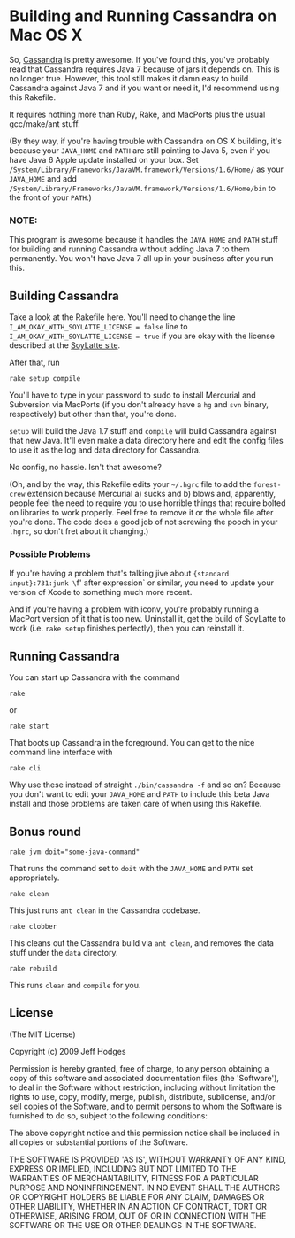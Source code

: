 # Building and Running Cassandra on Mac OS X

So, [Cassandra](http://incubator.apache.org/cassandra/) is pretty
awesome. If you've found this, you've probably read that Cassandra
requires Java 7 because of jars it depends on. This is no
longer true. However, this tool still makes it damn easy to build
Cassandra against Java 7 and if you want or need it, I'd recommend using
this Rakefile.

It requires nothing more than Ruby, Rake, and MacPorts plus the usual
gcc/make/ant stuff.

(By they way, if you're having trouble with Cassandra on OS X
building, it's because your `JAVA_HOME` and `PATH` are still pointing
to Java 5, even if you have Java 6 Apple update installed on your
box. Set
`/System/Library/Frameworks/JavaVM.framework/Versions/1.6/Home/` as
your `JAVA_HOME` and add
`/System/Library/Frameworks/JavaVM.framework/Versions/1.6/Home/bin` to
the front of your `PATH`.)

### NOTE:

This program is awesome because it handles the `JAVA_HOME` and `PATH`
stuff for building and running Cassandra without adding Java 7 to them
permanently. You won't have Java 7 all up in your business after you
run this.


## Building Cassandra

Take a look at the Rakefile here. You'll need to change the line
`I_AM_OKAY_WITH_SOYLATTE_LICENSE = false` line to
`I_AM_OKAY_WITH_SOYLATTE_LICENSE = true` if you are okay with the
license described at the [SoyLatte
site](http://landonf.bikemonkey.org/static/soylatte/#get).

After that, run
    
    rake setup compile

You'll have to type in your password to sudo to install Mercurial and
Subversion via MacPorts (if you don't already have a `hg` and `svn`
binary, respectively) but other than that, you're done.

`setup` will build the Java 1.7 stuff and `compile` will build
Cassandra against that new Java. It'll even make a data directory here
and edit the config files to use it as the log and data directory for
Cassandra.

No config, no hassle. Isn't that awesome?

(Oh, and by the way, this Rakefile edits your `~/.hgrc` file to add the
`forest-crew` extension because Mercurial a) sucks and b) blows and,
apparently, people feel the need to require you to use horrible things
that require bolted on libraries to work properly. Feel free to remove
it or the whole file after you're done. The code does a good job of
not screwing the pooch in your `.hgrc`, so don't fret about it
changing.)

### Possible Problems

If you're having a problem that's talking jive about `{standard
input}:731:junk \`f' after expression` or similar, you need to update
your version of Xcode to something much more recent.

And if you're having a problem with iconv, you're probably running a
MacPort version of it that is too new. Uninstall it, get the build of
SoyLatte to work (i.e. `rake setup` finishes perfectly), then you can
reinstall it.

## Running Cassandra

You can start up Cassandra with the command

    rake
or

    rake start

That boots up Cassandra in the foreground. You can get to the nice
command line interface with

    rake cli

Why use these instead of straight `./bin/cassandra -f` and so on?
Because you don't want to edit your `JAVA_HOME` and `PATH` to include this
beta Java install and those problems are taken care of when using this
Rakefile.

## Bonus round

    rake jvm doit="some-java-command"

That runs the command set to `doit` with the `JAVA_HOME` and `PATH` set
appropriately.

    rake clean

This just runs `ant clean` in the Cassandra codebase.

    rake clobber

This cleans out the Cassandra build via `ant clean`, and removes the data stuff under
the `data` directory.

    rake rebuild

This runs `clean` and `compile` for you.

## License

(The MIT License)

Copyright (c) 2009 Jeff Hodges

Permission is hereby granted, free of charge, to any person obtaining
a copy of this software and associated documentation files (the
'Software'), to deal in the Software without restriction, including
without limitation the rights to use, copy, modify, merge, publish,
distribute, sublicense, and/or sell copies of the Software, and to
permit persons to whom the Software is furnished to do so, subject to
the following conditions:

The above copyright notice and this permission notice shall be
included in all copies or substantial portions of the Software.

THE SOFTWARE IS PROVIDED 'AS IS', WITHOUT WARRANTY OF ANY KIND,
EXPRESS OR IMPLIED, INCLUDING BUT NOT LIMITED TO THE WARRANTIES OF
MERCHANTABILITY, FITNESS FOR A PARTICULAR PURPOSE AND NONINFRINGEMENT.
IN NO EVENT SHALL THE AUTHORS OR COPYRIGHT HOLDERS BE LIABLE FOR ANY
CLAIM, DAMAGES OR OTHER LIABILITY, WHETHER IN AN ACTION OF CONTRACT,
TORT OR OTHERWISE, ARISING FROM, OUT OF OR IN CONNECTION WITH THE
SOFTWARE OR THE USE OR OTHER DEALINGS IN THE SOFTWARE.
